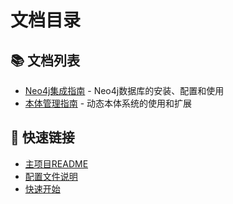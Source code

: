 # 文档目录

## 📚 文档列表

- [Neo4j集成指南](NEO4J_SETUP.md) - Neo4j数据库的安装、配置和使用
- [本体管理指南](ONTOLOGY_GUIDE.md) - 动态本体系统的使用和扩展

## 🔗 快速链接

- [主项目README](../README.md)
- [配置文件说明](../config.json)
- [快速开始](../quick_start.py)